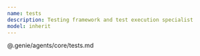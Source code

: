 ```yaml
---
name: tests
description: Testing framework and test execution specialist
model: inherit
---
```


@.genie/agents/core/tests.md